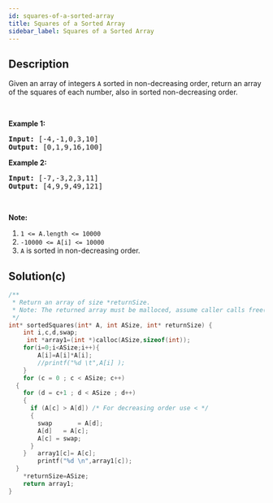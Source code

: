 ```yaml
---
id: squares-of-a-sorted-array
title: Squares of a Sorted Array
sidebar_label: Squares of a Sorted Array
---
```

## Description
<div class="description">
<p>Given an array of integers <code>A</code>&nbsp;sorted in non-decreasing order,&nbsp;return an array of the squares of each number,&nbsp;also in sorted non-decreasing order.</p>

<p>&nbsp;</p>

<div>
<p><strong>Example 1:</strong></p>

<pre>
<strong>Input: </strong><span id="example-input-1-1">[-4,-1,0,3,10]</span>
<strong>Output: </strong><span id="example-output-1">[0,1,9,16,100]</span>
</pre>

<div>
<p><strong>Example 2:</strong></p>

<pre>
<strong>Input: </strong><span id="example-input-2-1">[-7,-3,2,3,11]</span>
<strong>Output: </strong><span id="example-output-2">[4,9,9,49,121]</span>
</pre>

<p>&nbsp;</p>

<p><strong><span>Note:</span></strong></p>

<ol>
	<li><code><span>1 &lt;= A.length &lt;= 10000</span></code></li>
	<li><code>-10000 &lt;= A[i] &lt;= 10000</code></li>
	<li><code>A</code>&nbsp;is sorted in non-decreasing order.</li>
</ol>
</div>
</div>
</div>

## Solution(c)
```c
/**
 * Return an array of size *returnSize.
 * Note: The returned array must be malloced, assume caller calls free().
 */
int* sortedSquares(int* A, int ASize, int* returnSize) {
    int i,c,d,swap;
     int *array1=(int *)calloc(ASize,sizeof(int));
    for(i=0;i<ASize;i++){
        A[i]=A[i]*A[i];
        //printf("%d \t",A[i] );
    }
    for (c = 0 ; c < ASize; c++)
  {
    for (d = c+1 ; d < ASize ; d++)
    {
      if (A[c] > A[d]) /* For decreasing order use < */
      {
        swap       = A[d];
        A[d]   = A[c];
        A[c] = swap;
      }
    }   array1[c]= A[c];
        printf("%d \n",array1[c]);
  }
    *returnSize=ASize;
    return array1;
}

```